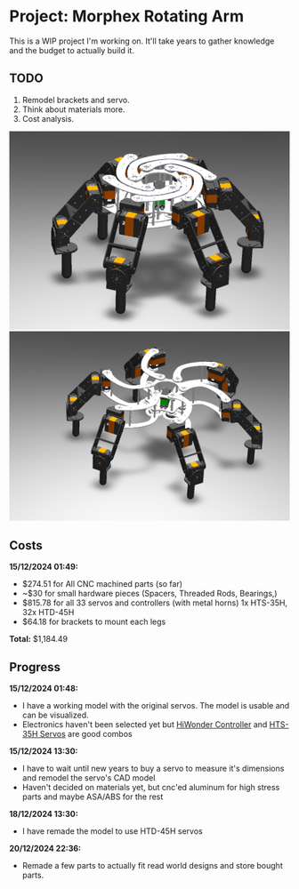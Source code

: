 # Project: Morphex Rotating Arm

This is a WIP project I'm working on. It'll take years to gather knowledge and the budget to actually build it.

## TODO
1. Remodel brackets and servo.
2. Think about materials more.
3. Cost analysis.

![hexapod1](images/solidworks-4.png)
![hexapod](images/solidworks-7.png)

## Costs
**15/12/2024 01:49:**
- $274.51 for All CNC machined parts (so far)
- ~$30 for small hardware pieces (Spacers, Threaded Rods, Bearings,)
- $815.78 for all 33 servos and controllers (with metal horns) 1x HTS-35H, 32x HTD-45H
- $64.18 for brackets to mount each legs

**Total:** $1,184.49

## Progress
**15/12/2024 01:48:**
- I have a working model with the original servos. The model is usable and can be visualized.
- Electronics haven't been selected yet but [HiWonder Controller](https://www.hiwonder.com/products/serial-bus-servo-controller) and [HTS-35H Servos](https://www.hiwonder.com/collections/bus-servo/products/hts-35h) are good combos

**15/12/2024 13:30:**
- I have to wait until new years to buy a servo to measure it's dimensions and remodel the servo's CAD model 
- Haven't decided on materials yet, but cnc'ed aluminum for high stress parts and maybe ASA/ABS for the rest

**18/12/2024 13:30:**
- I have remade the model to use HTD-45H servos

**20/12/2024 22:36:**
- Remade a few parts to actually fit read world designs and store bought parts.
